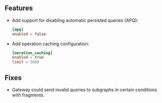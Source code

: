 ## Features

- Add support for disabling automatic persisted queries (APQ):

  ```toml
  [apq]
  enabled = false
  ```

- Add operation caching configuration:

  ```toml
  [oeration_caching]
  enabled = true
  limit = 5000
  ```

## Fixes

- Gateway could send invalid queries to subgraphs in certain conditions with fragments.
